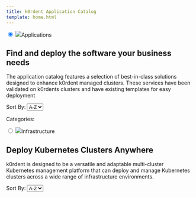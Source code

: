 ```yaml
---
title: k0rdent Application Catalog
template: home.html
---
```

<div class="maintabs">
  <input type="radio" id="tab_apps" name="maintabs" checked="checked">
  <label for="tab_apps"><img src="../img/icon-apps.svg" />Applications</label>
  <div class="tab tab_apps-content">
      <div class="tab_apps-top">
          <div class="left-side">
            <h2>Find and deploy the software your business needs</h2>
            <p>The application catalog features a selection of best-in-class solutions designed to enhance k0rdent managed clusters. These services have been validated on k0rdents clusters and have existing templates for easy deployment</p>
          </div>
          <div class="right-side">
            <div class="filters-section">
                <div class="select-wrapper">
                  <label for="ordering-apps">Sort By: </label>
                  <select id="ordering-apps">
                      <option value="asc">A-Z</option>
                      <option value="desc">Z-A</option>
                  </select>
                </div>
            </div>
          </div>
      </div>
      <div class="tab_apps-bottom">
        <div class="tab_apps-sidebar">
          <p>Categories:</p>
          <div id="filterTagsApps">
          </div>
        </div>
        <div class="tab_apps-main-content">
          <div id="cards-apps" class="grid"></div>
        <!-- <button class="btn-show-more-apps">Show More</button>  -->
      </div>
    </div>
  </div>

  <input type="radio" id="tabs_infra" name="maintabs">
  <label for="tabs_infra"><img src="../img/icon-infra.svg" />Infrastructure</label>
  <div class="tab tabs_infra-content">
    <div class="tab_apps-top">
        <div class="left-side">
          <h2>Deploy Kubernetes Clusters Anywhere</h2>
          <p>k0rdent is designed to be a versatile and adaptable multi-cluster Kubernetes management platform that can deploy and manage Kubernetes clusters across a wide range of infrastructure environments. </p>
        </div>
        <div class="right-side">
          <div class="filters-section">
            <div class="select-wrapper">
                <label for="ordering-infra">Sort By: </label>
                <select id="ordering-infra">
                    <option value="asc">A-Z</option>
                    <option value="desc">Z-A</option>
                </select>
            </div>
          </div>
        </div>
    </div>
    <div class="tabs_infra-main-content">
      <div id="cards-infra" class="grid"></div>
      <!-- <button class="btn-show-more-infra">Show More</button> -->
    </div>
  </div>

</div>


<script>
fetch("fetched_metadata.json")
  .then(response => response.json())
  .then(data => {
    // console.log(data)
    let data_infra = []
    let data_apps = []
    data.forEach(item=>{
      if(item.link.includes('./infra')){
        data_infra.push(item)
      } else {
        data_apps.push(item)
      }
    })

    // elements init
    let list_apps = document.getElementById("cards-apps");
    let select_apps = document.getElementById("filterTagsApps");
    let ordering_apps = document.getElementById("ordering-apps");

    let list_infra = document.getElementById("cards-infra");
    let select_infra = document.getElementById("filterTags");
    let ordering_infra = document.getElementById("ordering-infra");

    let tagsSet = new Set();

    //fulfill the apps-tags checkboxes
    data_apps.forEach(item=>{
        item.tags.forEach(tag => tagsSet.add(tag));
    })
    select_apps.innerHTML = [...tagsSet].map(tag => `<input type="checkbox" id="${tag}" name="${tag}" value="${tag}"><label for="${tag}">${tag}</label><br>`).join("");

    let filtered_apps = [];
    let filtered_infra = [];

    //main function for rendering
    function renderList(items_apps, items_infra) {
      if(items_apps!==null){
        list_apps.innerHTML = "";
        items_apps.forEach(item => {
          let a = document.createElement("a");
          a.href = item.link;
          a.className = "card";
          let tagString = item.tags.join(", ");
          a.setAttribute("data-tags", item.tags.join(" "));
          a.innerHTML = `
              <img src="${item.logo}" alt="logo"/>
              <p>
              <b>${item.title}</b>
              <span>-</span> ${item.description}
              </p>`;
          list_apps.appendChild(a);

          item.tags.forEach(tag => tagsSet.add(tag));
        });
      }
      
      if(items_infra!==null){
        list_infra.innerHTML = "";
        items_infra.forEach(item => {
          let a = document.createElement("a");
          a.href = item.link;
          a.className = "card";
          let tagString = item.tags.join(", ");
          a.setAttribute("data-tags", item.tags.join(" "));
          a.innerHTML = `
              <img src="${item.logo}" alt="logo"/>
              <p>
              <b>${item.title}</b>
              <span>-</span> ${item.description}
              </p>`;
          list_infra.appendChild(a);

          item.tags.forEach(tag => tagsSet.add(tag));
        });
      }
    }

    //initially render by ascending order
    renderList(data_apps.sort((a, b) => a.title.localeCompare(b.title)), data_infra.sort((a, b) => a.title.localeCompare(b.title)));

    // Event Listeners:
    document.querySelectorAll('#filterTagsApps input[type="checkbox"]').forEach(checkbox => {
      checkbox.addEventListener('change', getSelectedCheckboxes);
    });
    function getSelectedCheckboxes() {
      const selectedValues = Array.from(document.querySelectorAll('#filterTagsApps input[type="checkbox"]:checked')).map(checkbox => checkbox.value);

      if(selectedValues.length>0){
        filtered_apps = data_apps.filter(item=>{
          return item.tags.some( elem => selectedValues.includes(elem) )
        })
        renderList(filtered_apps, null);
      } else {
        renderList(data_apps, null);
      }

    }

    ordering_apps.addEventListener("change", function () {
        // console.log(filtered)
      let filter = this.value;
      if(filter==='asc'){
        if(filtered_apps.length>0){
            renderList(filtered_apps.sort((a, b) => a.title.localeCompare(b.title)), null);
        } else {
            renderList(data_apps.sort((a, b) => a.title.localeCompare(b.title)), null);
        }
        
      }
      if(filter==='desc'){
        if(filtered_apps.length>0){
            renderList(filtered_apps.sort((a, b) => b.title.localeCompare(a.title)), null)
        } else {
            renderList(data_apps.sort((a, b) => b.title.localeCompare(a.title)), null);
        }
      }
    });

    ordering_infra.addEventListener("change", function () {
        // console.log(filtered)
      let filter = this.value;
      if(filter==='asc'){
        if(filtered_infra.length>0){
            renderList(null, filtered_infra.sort((a, b) => a.title.localeCompare(b.title)));
        } else {
            renderList(null, data_infra.sort((a, b) => a.title.localeCompare(b.title)));
        }
        
      }
      if(filter==='desc'){
        if(filtered_apps.length>0){
            renderList(null, filtered_infra.sort((a, b) => b.title.localeCompare(a.title)))
        } else {
            renderList(null, data_infra.sort((a, b) => b.title.localeCompare(a.title)));
        }
      }
    });

    //show-more buttons
    document.querySelector('.btn-show-more-apps').addEventListener('click', function(){
      document.getElementById('cards-apps').classList+=' show-more';
    })
    document.querySelector('.btn-show-more-infra').addEventListener('click', function(){
      document.getElementById('cards-infra').classList+=' show-more';
    })

  });
  
</script>
